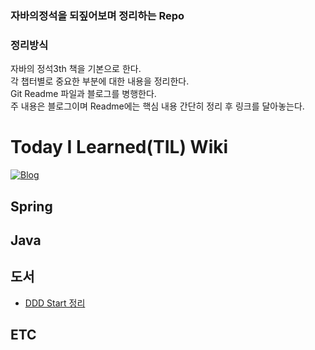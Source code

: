 ### 자바의정석을 되짚어보며 정리하는 Repo

### 정리방식

자바의 정석3th 책을 기본으로 한다. <br>
각 챕터별로 중요한 부분에 대한 내용을 정리한다. <br>
Git Readme 파일과 블로그를 병행한다. <br>
주 내용은 블로그이며 Readme에는 핵심 내용 간단히 정리 후 링크를 달아놓는다.

# Today I Learned(TIL) Wiki
[![Blog](https://img.shields.io/badge/Blog-cheese10yun.github.io-green.svg)](https://cheese10yun.github.io/)

## Spring

## Java



## 도서
* [DDD Start 정리](https://github.com/cheese10yun/TIL/blob/master/%EB%8F%84%EC%84%9C/DDD-START.md)


## ETC


